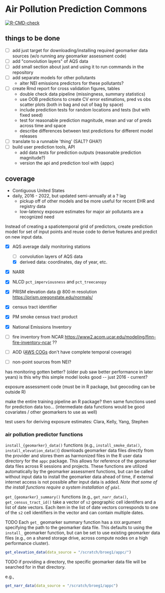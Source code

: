 # Air Pollution Prediction Commons

<!-- badges: start -->
  [![R-CMD-check](https://github.com/geomarker-io/appc/actions/workflows/R-CMD-check.yaml/badge.svg)](https://github.com/geomarker-io/appc/actions/workflows/R-CMD-check.yaml)
  <!-- badges: end -->

## things to be done

- [ ] add just target for downloading/installing required geomarker data sources (w/o running any geomarker assessment code)
- [ ] add "convolution layers" of AQS data
- [ ] add small section about just and using it to run commands in the repository
- [ ] add separate models for other pollutants
  - alter NEI emissions predictors for these pollutants?
- [ ] create Rmd report for cross validation figures, tables
  - double check data pipeline (missingness, summary statistics)
  - use OOB predictions to create CV error estimations, pred vs obs scatter plots (both in bag and out of bag by space)
  - include prediction tests for random locations and tests (but with fixed seed)
  - test for reasonable prediction magnitude, mean and var of preds across time and space
  - describe differences between test predictions for different model releases
- [ ] translate to a runnable 'thing' (SALT? GHA?)
- [ ] build user prediction tools, API
  - add data tests for prediction outputs (reasonable prediction magnitude?)
  - version the api and prediction tool with {appc}

## coverage

- Contiguous United States
- daily, 2016 - 2022, but updated semi-annually at a ? lag
  - pickup off of other models and be more useful for recent EHR and registry data
  - low-latency exposure estimates for major air pollutants are a recognized need

Instead of creating a spatiotemporal grid of predictors, create prediction model for set of input points and reuse code to derive features and predict on new input data.

- [x] AQS average daily monitoring stations
  - [ ] convolution layers of AQS data
  - [x] derived data: coordinates, day of year, etc.
- [x] NARR
- [x] NLCD `pct_imperviousness` and `pct_treecanopy`
- [x] PRISM elevation data @ 800 m resolution https://prism.oregonstate.edu/normals/
- [x] census tract identifier
- [x] PM smoke census tract product
- [x] National Emissions Inventory
- [ ] fire inventory from NCAR https://www2.acom.ucar.edu/modeling/finn-fire-inventory-ncar ??
- [ ] AOD ([AWS COGs](https://www.earthdata.nasa.gov/engage/cloud-optimized-geotiffs#AOD) don't have complete temporal coverage)
- [ ] non-point sources from NEI?


has monitoring gotten better?  (older pub saw better performance in later years) is this why this simple model looks good -- just 2016 - current?

exposure assessment code (must be in R package, but geocoding can be outside R)

make the entire training pipeline an R package?  then same functions used for prediction data too... (intermediate data functions would be good covariates / other geomarkers to use as well)

test users for deriving exposure estimates: Clara, Kelly, Yang, Stephen

### air pollution predictor functions

`install_{geomarker}_data()` functions (e.g., `install_smoke_data()`, `install_elevation_data()`) downloads geomarker data files directly from the provider and stores them as harmonized files in the R user data directory for the `appc` package.  This allows for reference of the geomarker data files across R sessions and projects. These functions are utilized automatically by the geomarker assessment functions, but can be called without input data to install the geomarker data ahead of time, if external internet access is not possible after input data is added. *Note that some of the install functions require a system installation of `gdal`.* 


`get_{geomarker}_summary()` functions (e.g., `get_narr_data()`, `get_census_tract_id()` take a vector of `s2` geographic cell identifers and a list of date vectors. Each item in the list of date vectors corresponds to one of the `s2` cell identifiers in the vector and can contain multiple dates.

TODO Each `get_` geomarker summary function has a `XXX` argument specifying the path to the geomarker data file.  This defaults to using the `install_` geomarker function, but can be set to use existing geomarker data files (e.g., on a shared storage drive, across compute nodes on a high performance cluster).

```R
get_elevation_data(data_source = "/scratch/broeg1/appc/")
```

TODO if providing a directory, the specific geomarker data file will be searched for in that directory.

e.g.,

```R
get_narr_data(data_source = "/scratch/broeg1/appc")
```

